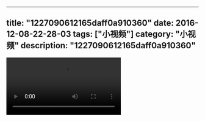 
---
title: "1227090612165daff0a910360"
date: 2016-12-08-22-28-03
tags: ["小视频"]
category: "小视频"
description: "1227090612165daff0a910360"
---
<video src="http://ohtsqip0g.bkt.clouddn.com/1227090612165daff0a910360.mp4" controls="controls"></video>
